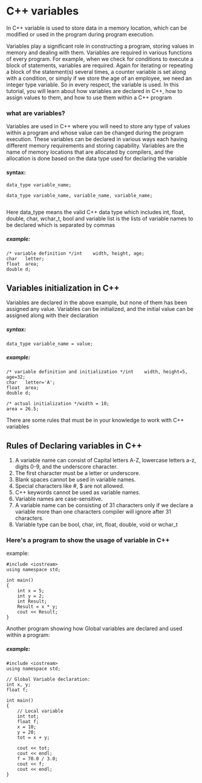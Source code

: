 # C++ variables


In C++ variable is used to store data in a memory location, which can be modified or used in the program during program execution.

Variables play a significant role in constructing a program, storing values in memory and dealing with them. Variables are required in various functions of every program. For example, when we check for conditions to execute a block of statements, variables are required. Again for iterating or repeating a block of the statement(s) several times, a counter variable is set along with a condition, or simply if we store the age of an employee, we need an integer type variable. So in every respect, the variable is used. In this tutorial, you will learn about how variables are declared in C++, how to assign values to them, and how to use them within a C++ program



### what are variables?

Variables are used in C++ where you will need to store any type of values within a program and whose value can be changed during the program execution. These variables can be declared in various ways each having different memory requirements and storing capability. Variables are the name of memory locations that are allocated by compilers, and the allocation is done based on the data type used for declaring the variable


#### syntax:

```
data_type variable_name;

```
```
data_type variable_name, variable_name, variable_name;


```


Here data_type means the valid C++ data type which includes int, float, double, char, wchar_t, bool and variable list is the lists of variable names to be declared which is separated by commas


##### example:

```
/* variable definition */int    width, height, age;
char   letter;
float  area;
double d;

```


## Variables initialization in C++

Variables are declared in the above example, but none of them has been assigned any value. Variables can be initialized, and the initial value can be assigned along with their declaration



##### syntax:

```
data_type variable_name = value;

```

##### example:

```
/* variable definition and initialization */int    width, height=5, age=32;
char   letter='A';
float  area;
double d;

/* actual initialization */width = 10;
area = 26.5;

```

There are some rules that must be in your knowledge to work with C++ variables


## Rules of Declaring variables in C++



1. A variable name can consist of Capital letters A-Z, lowercase letters a-z, digits 0-9, and the underscore character.
2. The first character must be a letter or underscore.
3. Blank spaces cannot be used in variable names.
4. Special characters like #, $ are not allowed.
5. C++ keywords cannot be used as variable names.
6. Variable names are case-sensitive.
7. A variable name can be consisting of 31 characters only if we declare a variable more than one characters compiler will ignore after 31 characters.
8. Variable type can be bool, char, int, float, double, void or wchar_t




### Here's a program to show the usage of variable in C++

example:

```
#include <iostream>
using namespace std;

int main()
{
    int x = 5;
    int y = 2;
    int Result;
    Result = x * y;
    cout << Result;
}

```

Another program showing how Global variables are declared and used within a program:


##### example:

```
#include <iostream>
using namespace std;

// Global Variable declaration:
int x, y;
float f;

int main()
{
    // Local variable
    int tot;
    float f;
    x = 10;
    y = 20;
    tot = x + y;

    cout << tot;
    cout << endl;
    f = 70.0 / 3.0;
    cout << f;
    cout << endl;
}

```
